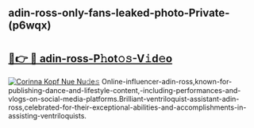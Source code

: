 ## adin-ross-only-fans​-leaked-photo​-Private-(p6wqx)


# <h2><a href="https://mediaupload.pro?title=adin-ross&ref=git">🔗👉 🔴 adin-ross-P𝚑ot𝚘𝚜-V𝚒d𝚎o</a></h2>

[![Corinna Kopf Nue Nu𝚍e𝚜](https://i.imgur.com/0qMVB7G.gif)](https://mediaupload.pro?title=adin-ross&ref=git)
Online-influencer-adin-ross,known-for-publishing-dance-and-lifestyle-content,-including-performances-and-vlogs-on-social-media-platforms.Brilliant-ventriloquist-assistant-adin-ross,celebrated-for-their-exceptional-abilities-and-accomplishments-in-assisting-ventriloquists.  